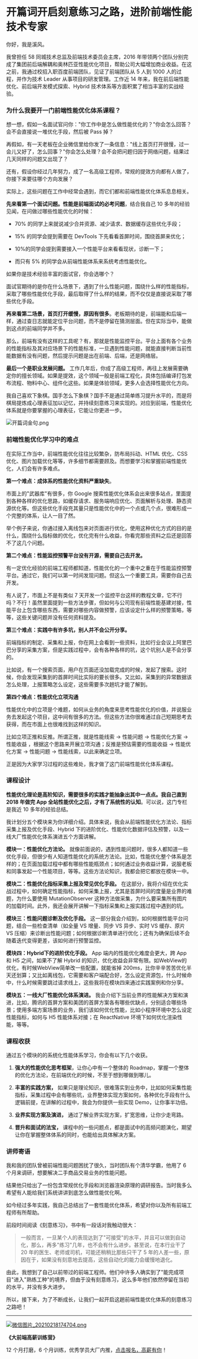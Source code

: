 # 开篇词开启刻意练习之路，进阶前端性能技术专家

你好，我是溪风。

我曾担任 58 同城技术总监及前端技术委员会主席，2016 年带领两个团队分别完成了集团前后端解耦和奥林匹亚性能优化项目，帮助公司大幅增加商业收益。在这之前，我通过校招入职百度前端团队，见证了前端团队从 5 人到 1000 人的过程，并作为技术 Leader 从事项目的研发管理。工作近 14 年来，我在前后端性能优化、前后端开发模式探索、Hybrid 技术体系等方面积累了相当丰富的实战经验。

### 为什么我要开一门前端性能优化体系课程？

想一想，假如一名面试官问你："你工作中是怎么做性能优化的？"你会怎么回答？会不会直接说一堆优化手段，然后被 Pass 掉？

再假如，有一天老板在企业微信里给你发了一条信息："线上首页打开很慢，过一会儿又好了，怎么回事？"你会怎么处理？会不会把问题归因于网络问题，结果过几天同样的问题又出现了？

还有，假设你经过几年努力，成了一名高级工程师，常规的提效方向都有人做了，你接下来要往哪个方向发展？

实际上，这些问题在工作中经常会遇到，而它们都和前端性能优化体系息息相关。

**先来看第一个面试问题。性能是前端面试的必考问题**，结合我自己 10 多年的经验见闻，在问做过哪些性能优化的时候：

* 70% 的同学上来就说减少合并资源、减少请求、数据缓存这些优化手段；

* 15% 的同学会提到需要在 DevTools 下先看看首屏时间，围绕首屏来优化；

* 10%的同学会提到需要接入一个性能平台来看看现状，诊断一下；

* 而只有 5% 的同学会从前端性能体系来系统考虑性能优化。

如果你是技术经验丰富的面试官，你会选哪个？

面试官期待的是你在什么场景下，遇到了什么性能问题，围绕什么样的性能指标，采取了哪些性能优化手段，最后取得了什么样的结果，而不仅仅是直接说采取了哪些优化手段。

**再来看第二场景，首页打开缓慢，原因有很多**。老板期待的是，前端能和后端一样，通过查日志就能定位平台问题，而不是停留在猜测层面。但在实际当中，能做到这点的前端同学并不多。

那么，前端有没有这样的工具呢？有，那就是性能监控平台。平台上面有各个业务的性能指标及其对应场景下的性能标准，一旦遇到性能问题，就能直接判断当前性能数据有没有问题，然后提示问题是出在前端、后端，还是网络层。

**最后一个是职业发展问题。** 工作几年后，你成了高级工程师，再往上发展需要确定你的擅长领域。如果是提效，这个领域一般是前端工程化，具体包括编译打包发布流程、物料中心、组件化这些。如果是体验领域，更多人会选择性能优化方向。

我自己喜欢下象棋。国手怎么下象棋？国手不是通过简单练习提升水平的，而是将棋局提炼成心理表征加以记忆，并持续刻意练习来实现的。对应到前端，性能优化体系就是你要掌握的心理表征，它能让你更进一步。


<Image alt="开篇词金句.png" src="https://s0.lgstatic.com/i/image6/M00/05/80/Cgp9HWAwy-WAL-ajAAFfywwFVOs836.png"/> 


### 前端性能优化学习中的难点

在实际工作当中，前端性能优化往往比较繁杂，防布局抖动、HTML 优化、CSS 优化、图片加载优化等等，许多细节都需要顾及。而想要学习和掌握前端性能优化，人们会有许多难点。

**第一个难点：成体系的性能优化资料严重缺失**。

市面上的"武器库"有很多，你 Google 搜索性能优化体系会出来很多站点，里面提到各种各样的优化思路，如缓存请求、服务端响应优化、页面解析与处理、静态资源优化等。但这些优化手段充其量只是性能优化中的一个点或几个点，很难形成一个完整的体系，让人一目了然。

举个例子来说，你通过接入离线包来对页面进行优化，使用这种优化方式的目的是什么，围绕什么指标做的优化，优化完有什么收益，你看完那些资料之后还是回答不了这几个问题。

**第二个难点：性能监控预警平台没有开源，需要自己去开发。**

有一定优化经验的前端工程师都知道，性能优化的一个重中之重在于性能监控预警平台。通过它，我们可以第一时间发现问题。但这么一个重要工具，需要你自己去开发。

有人说了，市面上不是有类似 7 天开发一个监控平台这样的教程文章，它不行吗？不行！虽然里面提到一些方法步骤，但如何与公司现有前端性能基建对接，性能平台上包含哪些东西，需要对哪些内容做预警，应该设定什么样的预警策略，等等，这些关键问题并没有任何资料提及。

**第三个难点：实践中有许多坑，别人并不会公开分享。**

前端指标的制定、采集和上报，你在网上会看到一些资料，比如行业会议上阿里巴巴分享的采集方案，但是实践过程中，会有各种各样的坑，这个坑别人是不会分享的。

比如说，有一个搜索页面，用户在页面还没加载完成的时候，发起了搜索。这时候，你会发现采集到的首屏时间比实际的要长很多。又比如，采集到的异常数据该怎么处理，上报策略怎么设定，这些需要多次趟坑才能了解到。

**第四个难点：性能优化立项沟通**

性能优化中的立项是个难题，如何从业务的角度来思考性能优化的价值，并说服业务去发起这个项目，这中间有很多的方法。但这些方法你很难通过自己短期思考去获得，而在市面上也很难找到这样的知识。

比如立项正推和反推。所谓正推，就是性能线索 -\> 性能问题 -\> 性能优化方案 -\> 性能收益 ，根据这个思路来开展立项沟通；反推是预估需要的性能收益 -\> 性能优化方案 -\> 性能问题 -\> 性能线索，以此来确定立项。

正是因为大家学习过程的这些难处，我才做了这门前端性能优化体系课程。

### 课程设计

**性能优化理论是高阶知识，需要很多的实践才能抽象出其中一点点。我自己直到 2018 年做完 App 全站性能优化之后，才有了系统性的认知**。可以说，这门专栏是我近 10 多年的经验总结。

我计划分五个模块来为你详细介绍。具体来说，我会从前端性能优化方法论、指标采集上报及优化手段、Hybrid 下的进阶优化、性能优化数据评估及预警，以及一线大厂性能优化体系演进五个方面讲解。

**模块一：性能优化方法论。** 就像前面说的，遇到性能问题时，很多人都知道一些优化手段，但很少有人知道性能优化的系统方法论。比如，性能优化整个体系是怎样的；在页面加载过程中都有哪些性能瓶颈点；如何通过业务收益计算，说服老板和同事发起一个性能项目，等等。这些方法论知识，我都会把它都放在模块一中。

**模块二：性能优化指标采集上报及常见优化手段。** 在这部分，我将介绍在优化实战过程中，如何确定性能指标，如何采集上报，尤其是首屏时间的度量是业界的难题，为什么要使用 MutationObserver 这种方法做采集，为什么要采集所有图片的加载时间。此外，我还会展开讲解一下指标采集和上报实践过程中遇到的坑。

**模块三：性能问题诊断及优化手段。** 这一部分我会介绍到，如何根据性能平台问题，结合一些检查清单（如全量 VS 增量、同步 VS 异步、实时 VS 缓存、原片 VS 压缩）来诊断出性能问题；如何根据诊断清单进行优化；还有为确保后续不会随着迭代变得更差，该如何进行预警监控。

**模块四：Hybrid下的进阶优化手段。** App 端内的性能优化难度会更大，跨 App 和 H5 之间，如果不了解 Hybrid 的知识，优化收益会非常有限。如WebView的优化，有时候WebView简单改一些配置，就能省掉 200ms，比你辛辛苦苦优化半天还划算；又比如离线包，它需要和客户端配合好，怎么设定资源包，什么时候命中，什么时候需要跳过请求线上，这些我将在模块四来通过实践案例和你分享。

**模块五：一线大厂性能优化体系演进。** 我会介绍下当前业界的性能解决方案和演进，比如，腾讯的首屏方案和美团的首屏方案各有哪些优缺点，分别适合哪些场景；使用多端方案场景的业务，我们该如何优化性能，比如小程序环境中怎么设定性能指标，如何与 H5 性能体系对接；在 ReactNative 环境下如何优化渲染性能，等等。

### 课程收获

通过五个模块的的系统化性能体系学习，你会有以下几个收获。

1. **强大的性能优化思考框架**，让你心中有一个整体的 Roadmap，掌握一个整体的优化方法论，在前端优化的时候，不至于想到哪做到哪儿。

2. **丰富的实践方案，** 如果只是理论知识，很难落实到业务中，比如如何采集性能指标，采集过程中会有哪些坑，业界整体实现方案如何，各种优化手段有什么逻辑前提，在讲解的过程中，我会为你提供一些实现 Demo，让你事半功倍。

3. **业界实现方案及演进，** 通过了解业界实现方案，扩宽思维，让你少走弯路。

4. **晋升和面试的法宝，** 课程中的一些问题点，都是面试中的高频问题演化，期望让你在掌握整体体系的同时，也能给出具体解决方案。

### 讲师寄语

我和我的团队曾被前端性能问题困扰了很久，当时团队有个清华学霸，他用了 6 个月来调研，想要解决二手商品交易业务的性能问题。

结果他只给出了一份包含常规优化手段和浏览器渲染原理的调研报告。当时我多么希望有人能给我们系统讲讲到底怎么做性能优化啊。

如今经过多年实践，我自己总结出了一套性能优化体系，希望对你以及所有前端工程师有所帮助。

前段时间阅读《刻意练习》，书中有一段话对我触动很大：
> 一般而言，一旦某个人的表现达到了"可接受"的水平，并且可以做到自动化，那么，再多"练习"几年，也不会有什么进步。甚至说，在本行业干了 20 年的医生、老师或司机，可能还稍稍比那些只干了 5 年的人差一些，原因在于，如果没有刻意地去提高，这些自动化的能力会缓慢地退化。

由此，我想到了自己以前带过的前端工程师。他们中许多人确实到了"能完成项目"进入"熟练工种"的境界，但由于没有刻意练习，这么多年他们依然停留在当初的水平，并没有多大进步。

所以，接下来，为了不断成长，让我们一起开启这趟前端性能优化体系的刻意练习之路吧！

*** ** * ** ***

[
<Image alt="微信图片_20210218174704.png" src="https://s0.lgstatic.com/i/image6/M00/05/7D/CioPOWAwzC2AW_ZLAAdqMM6w3z0058.png"/> 
](https://shenceyun.lagou.com/t/mka)

**《大前端高薪训练营》**

12 个月打磨，6 个月训练，优秀学员大厂内推，[点击报名，高薪有你](https://shenceyun.lagou.com/t/mka)！

